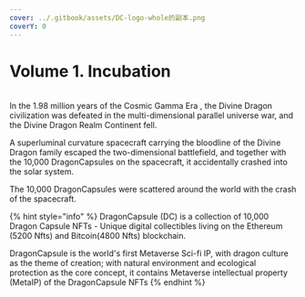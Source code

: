 ```yaml
---
cover: ../.gitbook/assets/DC-logo-whole的副本.png
coverY: 0
---
```


# Volume 1. Incubation

\
In the 1.98 million years of the Cosmic Gamma Era , the Divine Dragon civilization was defeated in the multi-dimensional parallel universe war, and the Divine Dragon Realm Continent fell.&#x20;

A superluminal curvature spacecraft carrying the bloodline of the Divine Dragon family escaped the two-dimensional battlefield, and together with the 10,000 DragonCapsules on the spacecraft, it accidentally crashed into the solar system.&#x20;

The 10,000 DragonCapsules were scattered around the world with the crash of the spacecraft.

{% hint style="info" %}
DragonCapsule (DC) is a collection of 10,000 Dragon Capsule NFTs - Unique digital collectibles  living on the Ethereum (5200 Nfts) and  Bitcoin(4800 Nfts) blockchain.&#x20;

DragonCapsule is the world's first Metaverse Sci-fi IP, with dragon culture as the theme of creation; with natural environment and ecological protection as the core concept, it contains  Metaverse intellectual property (MetaIP) of the DragonCapsule NFTs
{% endhint %}
